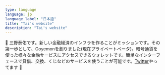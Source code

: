 ```yaml
---
type: language
language: jp
language_label: "日本語"
title: "Tai's website"
description: "Tai's website"
---
```


👋 三野泰佑です。新しい金融経済のインフラを作ることがミッションです。その第一歩として、Goyemonを創りました(現在プライベートベータ)。暗号通貨を使った様々な金融サービスにアクセスできるウォレットです。簡単なインターフェースで貸借、交換、くじなどのサービスを使うことが可能です。[Twitter](https://twitter.com/taisuke_mino_JP)やってます 🙂
